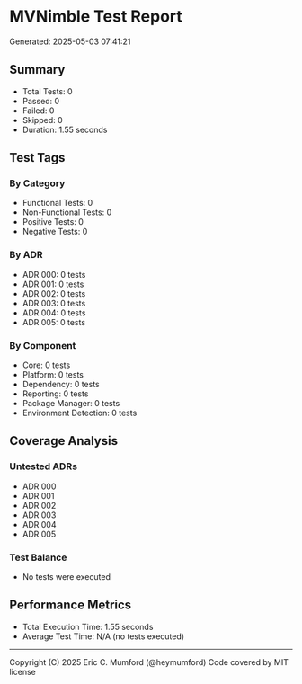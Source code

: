 # MVNimble Test Report

Generated: 2025-05-03 07:41:21

## Summary

* Total Tests: 0
* Passed: 0
* Failed: 0
* Skipped: 0
* Duration: 1.55 seconds

## Test Tags

### By Category

* Functional Tests: 0
* Non-Functional Tests: 0
* Positive Tests: 0
* Negative Tests: 0

### By ADR

* ADR 000: 0 tests
* ADR 001: 0 tests
* ADR 002: 0 tests
* ADR 003: 0 tests
* ADR 004: 0 tests
* ADR 005: 0 tests

### By Component

* Core: 0 tests
* Platform: 0 tests
* Dependency: 0 tests
* Reporting: 0 tests
* Package Manager: 0 tests
* Environment Detection: 0 tests

## Coverage Analysis

### Untested ADRs

* ADR 000
* ADR 001
* ADR 002
* ADR 003
* ADR 004
* ADR 005

### Test Balance

* No tests were executed

## Performance Metrics

* Total Execution Time: 1.55 seconds
* Average Test Time: N/A (no tests executed)



---
Copyright (C) 2025 Eric C. Mumford (@heymumford) Code covered by MIT license
